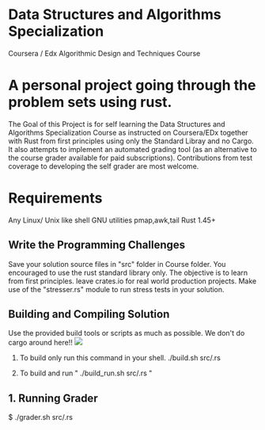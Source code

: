 # Data Structures and Algorithms Specialization
Coursera / Edx Algorithmic Design and Techniques Course

# A personal project going through the problem sets using rust.

The Goal of this Project is for self learning the Data Structures and Algorithms Specialization Course as instructed on Coursera/EDx together with Rust from first principles using only the Standard Libray and no Cargo. It also attempts to implement an automated grading tool (as an alternative to the course grader available for paid subscriptions).
Contributions from test coverage to developing the self grader are most welcome.

# Requirements 
Any Linux/ Unix like shell
GNU utilities pmap,awk,tail
Rust 1.45+


## Write the Programming Challenges 
Save your solution source files in "src" folder in Course folder.
You encouraged to use the rust standard library only. The objective is to learn from first principles.
leave crates.io for real world production projects.
Make use of the "stresser.rs" module to run stress tests in your solution.

## Building and Compiling Solution
Use the provided build tools or scripts as much as possible. 
We don't do cargo around here!!
![](https://www.google.com/url?sa=i&url=https%3A%2F%2Fknowyourmeme.com%2Fmemes%2Fwe-dont-do-that-here&psig=AOvVaw1TZDIv0Wlfa_MzRYPSJ8ik&ust=1608375889726000&source=images&cd=vfe&ved=0CAIQjRxqFwoTCNDLz7yw1-0CFQAAAAAdAAAAABAI)
  
1. To build only run this command in your shell. ./build.sh src/<solution>.rs

2. To build and run  " ./build_run.sh src/<solution>.rs  "


## 1. Running Grader 
$ ./grader.sh src/<solution>.rs



